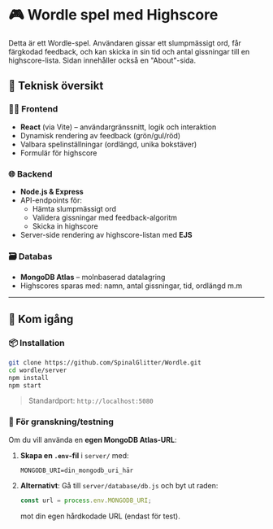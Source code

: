 # 🎮 Wordle spel med Highscore

Detta är ett Wordle-spel. Användaren gissar ett slumpmässigt ord, får färgkodad feedback, och kan skicka in sin tid och antal gissningar till en highscore-lista. Sidan innehåller också en "About"-sida.

## 🧱 Teknisk översikt

### 👨‍💻 Frontend
- **React** (via Vite) – användargränssnitt, logik och interaktion
- Dynamisk rendering av feedback (grön/gul/röd)
- Valbara spelinställningar (ordlängd, unika bokstäver)
- Formulär för highscore

### 🌐 Backend
- **Node.js & Express**
- API-endpoints för:
  - Hämta slumpmässigt ord
  - Validera gissningar med feedback-algoritm
  - Skicka in highscore
- Server-side rendering av highscore-listan med **EJS**

### 🗃️ Databas
- **MongoDB Atlas** – molnbaserad datalagring
- Highscores sparas med: namn, antal gissningar, tid, ordlängd m.m

---

## 🚀 Kom igång

### 📦 Installation

```bash
git clone https://github.com/SpinalGlitter/Wordle.git
cd wordle/server
npm install
npm start
```
> Standardport: `http://localhost:5080`

### 🧪 För granskning/testning

Om du vill använda en **egen MongoDB Atlas-URL**:

1. **Skapa en `.env`-fil** i `server/` med:
   ```
   MONGODB_URI=din_mongodb_uri_här
   ```

2. **Alternativt**: Gå till `server/database/db.js` och byt ut raden:
   ```js
   const url = process.env.MONGODB_URI;
   ```
   mot din egen hårdkodade URL (endast för test).

